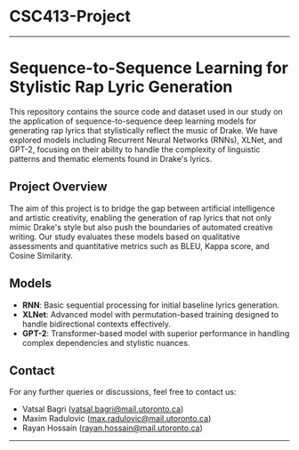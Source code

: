 # CSC413-Project
---

# Sequence-to-Sequence Learning for Stylistic Rap Lyric Generation

This repository contains the source code and dataset used in our study on the application of sequence-to-sequence deep learning models for generating rap lyrics that stylistically reflect the music of Drake. We have explored models including Recurrent Neural Networks (RNNs), XLNet, and GPT-2, focusing on their ability to handle the complexity of linguistic patterns and thematic elements found in Drake's lyrics.

## Project Overview

The aim of this project is to bridge the gap between artificial intelligence and artistic creativity, enabling the generation of rap lyrics that not only mimic Drake's style but also push the boundaries of automated creative writing. Our study evaluates these models based on qualitative assessments and quantitative metrics such as BLEU, Kappa score, and Cosine Similarity.


## Models

- **RNN**: Basic sequential processing for initial baseline lyrics generation.
- **XLNet**: Advanced model with permutation-based training designed to handle bidirectional contexts effectively.
- **GPT-2**: Transformer-based model with superior performance in handling complex dependencies and stylistic nuances.

## Contact

For any further queries or discussions, feel free to contact us:
- Vatsal Bagri (vatsal.bagri@mail.utoronto.ca)
- Maxim Radulovic (max.radulovic@mail.utoronto.ca)
- Rayan Hossain (rayan.hossain@mail.utoronto.ca)

---
